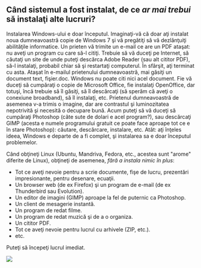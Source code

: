 <?php require("../../entete.php"); ?> <?php require("../../base.php"); ?> <?php require("../../fonctions.php"); ?>

<div id="corps">

<h2>Când sistemul a fost instalat, de ce <i>ar mai trebui</i> să instalaţi alte lucruri?</h2>
Instalarea Windows-ului e doar începutul. Imaginaţi-vă că doar aţi instalat
noua dumneavoastră copie de Windows 7 şi vă pregătiţi să vă dezlănţuiţi 
abilităţile informatice. Un prieten vă trimite un e-mail ce are un PDF ataşat:
nu aveţi un program cu care să-l citiţi. Trebuie să vă duceţi pe Internet,
să căutaţi un site de unde puteţi descărca Adobe Reader (sau alt cititor PDF),
să-l instalaţi, probabil chiar să şi restartaţi computerul. În sfârşit, aţi
terminat cu asta. Ataşat în e-mailul prietenului dumneavoastră, mai găsiţi un
document text, fişier.doc. Windows nu poate citi nici acel document.
Fie vă duceţi să cumpăraţi o copie de Microsoft Office, fie instalaţi
OpenOffice, dar totuşi, încă trebuie să îl găsiţi, să îl descărcaţi (să sperăm
că aveţi o conexiune broadband), să îl instalaţi, etc. Prietenul dumneavoastră
de asemenea v-a trimis o imagine, dar are contrastul şi luminozitatea nepotrivită
şi necesită o decupare bună. Acum puteţi să vă duceţi să cumpăraţi Photoshop
(câte sute de dolari e acel program?), sau descărcaţi GIMP (acesta e numele programului
gratuit ce poate face aproape tot ce e în stare Photoshop): căutare, descărcare, instalare,
etc. Atât: aţi înţeles ideea, Windows e departe de a fi complet, şi instalarea sa
e doar începutul problemelor.

Când obţineţi Linux (Ubuntu, Mandriva, Fedora, etc., acestea sunt "arome" diferite de Linux),
obţineţi de asemenea, <i>fără a instala nimic în plus</i>:

<ul>

<li>Tot ce aveţi nevoie pentru a scrie documente, fişe de lucru, prezentări impresionante, pentru desenare, ecuaţii.</li>
<li>Un browser web (de ex Firefox) şi un program de e-mail (de ex Thunderbird sau Evolution).</li>
<li>Un editor de imagini (GIMP) aproape la fel de puternic ca Photoshop.</li>
<li>Un client de mesagerie instantă.</li>
<li>Un program de redat filme.</li>
<li>Un program de redat muzică şi de a o organiza.</li>
<li>Un cititor PDF.</li>
<li>Tot ce aveţi nevoie pentru lucrul cu arhivele (ZIP, etc.).</li>
<li>etc.</li>
</ul>

Puteţi să începeţi lucrul imediat.

<img src="Images/app_menu.png" />

</div>


